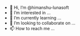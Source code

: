 - 👋 Hi, I’m @himanshu-lunasoft
- 👀 I’m interested in ...
- 🌱 I’m currently learning ...
- 💞️ I’m looking to collaborate on ...
- 📫 How to reach me ...

<!---
himanshu-lunasoft/himanshu-lunasoft is a ✨ special ✨ repository because its `README.md` (this file) appears on your GitHub profile.
You can click the Preview link to take a look at your changes.
--->
